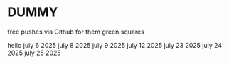 # DUMMY
free pushes via Github for them green squares


hello july 6 2025
july 8 2025
july 9 2025
july 12 2025
july 23 2025
july 24 2025
july 25 2025
